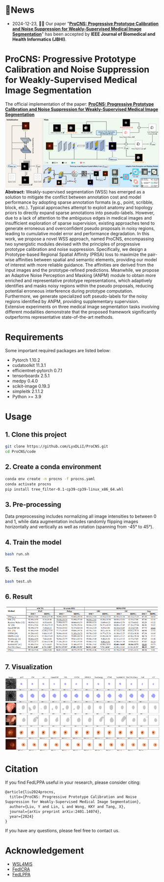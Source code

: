 
# 🔔News
- 2024-12-23, 🎉🎉 Our paper "[**ProCNS: Progressive Prototype Calibration and Noise Suppression for Weakly-Supervised Medical Image Segmentation**](https://arxiv.org/abs/2401.14074)" has been accepted by **IEEE Journal of Biomedical and Health Informatics (JBHI)**.
  
# ProCNS: Progressive Prototype Calibration and Noise Suppression for Weakly-Supervised Medical Image Segmentation
The official implementation of the paper: [**ProCNS: Progressive Prototype Calibration and Noise Suppression for Weakly-Supervised Medical Image Segmentation**](https://arxiv.org/abs/2401.14074)
![TEL](image/framework.png)
**Abstract:** Weakly-supervised segmentation (WSS) has emerged as a solution to mitigate the conflict between annotation cost and model performance by adopting sparse annotation formats (e.g., point, scribble, block, etc.). Typical approaches attempt to exploit anatomy and topology priors to directly expand sparse annotations into pseudo-labels. However, due to a lack of attention to the ambiguous edges in medical images and insufficient exploration of sparse supervision, existing approaches tend to generate erroneous and overconfident pseudo proposals in noisy regions, leading to cumulative model error and performance degradation. In this work, we propose a novel WSS approach, named ProCNS, encompassing two synergistic modules devised with the principles of progressive prototype calibration and noise suppression. Specifically, we design a Prototype-based Regional Spatial Affinity (PRSA) loss to maximize the pair-wise affinities between spatial and semantic elements, providing our model of interest with more reliable guidance. The affinities are derived from the input images and the prototype-refined predictions. Meanwhile, we propose an Adaptive Noise Perception and Masking (ANPM) module to obtain more enriched and representative prototype representations, which adaptively identifies and masks noisy regions within the pseudo proposals, reducing potential erroneous interference during prototype computation. Furthermore, we generate specialized soft pseudo-labels for the noisy regions identified by ANPM, providing supplementary supervision. Extensive experiments on three medical image segmentation tasks involving different modalities demonstrate that the proposed framework significantly outperforms representative state-of-the-art methods.

# Requirements
Some important required packages are listed below:
* Pytorch 1.10.2
* cudatoolkit 11.3.1
* efficientnet-pytorch 0.7.1
* tensorboardx 2.5.1
* medpy 0.4.0
* scikit-image 0.19.3
* simpleitk  2.1.1.2
* Python >= 3.9
# Usage
## 1. Clone this project
``` bash
git clone https://github.com/LyxDLiI/ProCNS.git
cd ProCNS/code
```

## 2. Create a conda environment
``` bash
conda env create -n procns -f procns.yaml
conda activate procns
pip install tree_filter-0.1-cp39-cp39-linux_x86_64.whl
```
## 3. Pre-processing
Data preprocessing includes normalizing all image intensities to between 0 and 1, while data augmentation includes randomly flipping images horizontally and vertically as well as rotation (spanning from -45° to 45°).

## 4. Train the model
``` bash 
bash run.sh
```

## 5. Test the model
``` bash
bash test.sh
```
## 6. Result
<div style="text-align: center;">
  <img src="image/output_table.png" alt="TEL">
</div>

## 7. Visualization
<div>
  <img src="image/output.png" alt="TEL">
</div>

# Citation
If you find FedLPPA useful in your research, please consider citing:
```
@article{liu2024procns,
  title={ProCNS: Progressive Prototype Calibration and Noise Suppression for Weakly-Supervised Medical Image Segmentation},
  author={Liu, Y and Lin, L and Wong, KKY and Tang, X},
  journal={arXiv preprint arXiv:2401.14074},
  year={2024}
}
```
If you have any questions, please feel free to contact us.

# Acknowledgement
* [WSL4MIS](https://github.com/HiLab-git/WSL4MIS)
* [FedICRA](https://github.com/llmir/FedICRA)
* [FedLPPA](https://github.com/llmir/FedLPPA)


